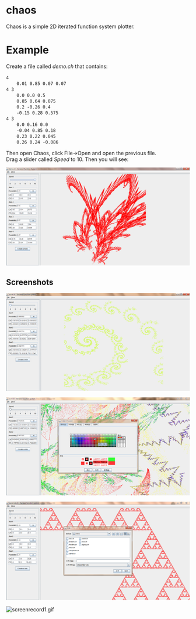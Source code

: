 # chaos
Chaos is a simple 2D iterated function system plotter.

# Example
Create a file called *demo.ch* that contains:
```
4
    0.01 0.85 0.07 0.07 
4 3
    0.0 0.0 0.5
    0.85 0.64 0.075
    0.2 -0.26 0.4
    -0.15 0.28 0.575
4 3
    0.0 0.16 0.0
    -0.04 0.85 0.18
    0.23 0.22 0.045
    0.26 0.24 -0.086
```
Then open Chaos, click File->Open and open the previous file. <br/>
Drag a slider called *Speed* to 10.
Then you will see:

![screenshot4](https://github.com/tatlook/chaos/blob/images/screenshot4.png)

## Screenshots
![screenshot1.png](https://github.com/tatlook/chaos/blob/images/screenshot1.png)

![screenshot2.png](https://github.com/tatlook/chaos/blob/images/screenshot2.png)

![screenshot3.png](https://github.com/tatlook/chaos/blob/images/screenshot3.png)

![screenrecord1.gif](https://github.com/tatlook/chaos/blob/images/screenrecord1.gif)

<!-- The normal version: [mp4](https://github.com/tatlook/chaos/blob/images/screenrecord1.mp4) -->

